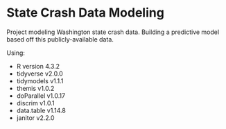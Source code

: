 # State Crash Data Modeling

Project modeling Washington state crash data. Building a predictive model based off this publicly-available data.

Using:

* R version 4.3.2
* tidyverse v2.0.0
* tidymodels v1.1.1
* themis v1.0.2
* doParallel v1.0.17
* discrim v1.0.1
* data.table v1.14.8
* janitor v2.2.0
